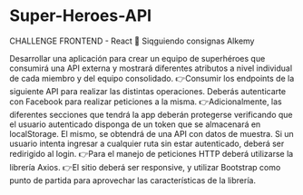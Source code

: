 # Super-Heroes-API

CHALLENGE FRONTEND -
React 🚀
Siqguiendo consignas Alkemy

Desarrollar una aplicación para crear un equipo de superhéroes que consumirá una API externa y
mostrará diferentes atributos a nivel individual de cada miembro y del equipo consolidado.
👉Consumir los endpoints de la siguiente API para realizar las distintas operaciones. Deberás
autenticarte con Facebook para realizar peticiones a la misma.
👉Adicionalmente, las diferentes secciones que tendrá la app deberán protegerse verificando que el
usuario autenticado disponga de un token que se almacenará en localStorage. El mismo, se obtendrá
de una API con datos de muestra. Si un usuario intenta ingresar a cualquier ruta sin estar autenticado,
deberá ser redirigido al login.
👉Para el manejo de peticiones HTTP deberá utilizarse la librería Axios.
👉El sitio deberá ser responsive, y utilizar Bootstrap como punto de partida para aprovechar las
características de la librería.


